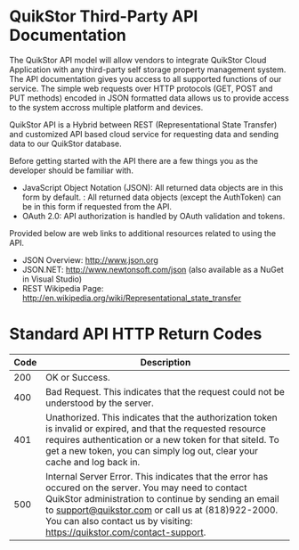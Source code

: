 # QuikStor Third-Party API Documentation

The QuikStor API model will allow vendors to integrate QuikStor Cloud Application with any third-party self storage property management system. The API documentation gives you access to all supported functions of our service. The simple web requests over HTTP protocols (GET, POST and PUT methods) encoded in JSON formatted data allows us to provide access to the system accross multiple platform and devices.

QuikStor API is a Hybrid between REST (Representational State Transfer) and customized API based cloud service for requesting data and sending data to our QuikStor database. 

Before getting started with the API there are a few things you as the developer should be familiar with.

- JavaScript Object Notation (JSON): All returned data objects are in this form by default.
: All returned data objects (except the AuthToken) can be in this form if requested from the API.
- OAuth 2.0: API authorization is handled by OAuth validation and tokens. 

Provided below are web links to additional resources related to using the API.

- JSON Overview: http://www.json.org
- JSON.NET: http://www.newtonsoft.com/json (also available as a NuGet in Visual Studio)
- REST Wikipedia Page: http://en.wikipedia.org/wiki/Representational_state_transfer


# Standard API HTTP Return Codes

Code | Description
---------|----------
 200 | OK or Success.  
 400 | Bad Request. This indicates that the request could not be understood by the server. 
 401 | Unathorized. This indicates that the authorization token is invalid or expired, and that the requested resource requires authentication or a new token for that siteId. To get a new token, you can simply log out, clear your cache and log back in.
 500 | Internal Server Error. This indicates that the error has occured on the server. You may need to contact QuikStor administration to continue by sending an email to support@quikstor.com or call us at (818)922-2000. You can also contact us by visiting: https://quikstor.com/contact-support.